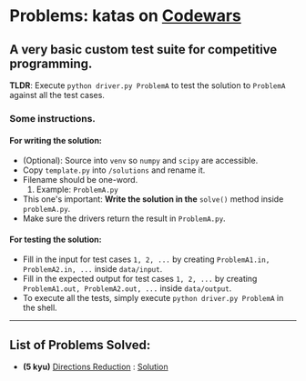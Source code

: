 # Problems: katas on [Codewars](https://www.codewars.com)
## A very basic custom test suite for competitive programming.

**TLDR**:  Execute ```python driver.py ProblemA``` to test the solution to `ProblemA` against all the test cases.

### Some instructions.

#### For writing the solution:
- (Optional): Source into `venv` so `numpy` and `scipy` are accessible.
- Copy `template.py` into `/solutions` and rename it.
- Filename should be one-word.
    1. Example: `ProblemA.py`
-  This one's important: **Write the solution in the** `solve()` method
    inside `problemA.py`.
- Make sure the drivers return the result in `ProblemA.py`.

#### For testing the solution:
-   Fill in the input for test cases `1, 2, ...` by creating `ProblemA1.in, ProblemA2.in, ...`
    inside `data/input`.
-   Fill in the expected output for test cases `1, 2, ...` by creating `ProblemA1.out, ProblemA2.out, ...`
    inside `data/output`.
-   To execute all the tests, simply execute `python driver.py ProblemA` in the shell.


---
## List of Problems Solved:

- **\(5 kyu\)** [Directions Reduction](https://www.codewars.com/kata/550f22f4d758534c1100025a) : [Solution](solutions/Direction.py)